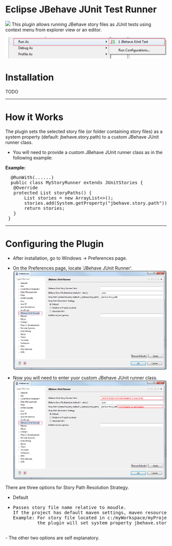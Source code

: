 # Eclipse JBehave JUnit Test Runner  # 
![](https://travis-ci.org/obeimnet/tech.idehub.eclipse.jbehave.svg)
This plugin allows running JBehave story files as JUnit tests using context menu from explorer view or an editor.

![](https://github.com/obeimnet/tech.idehub.eclipse.jbehave/blob/master/docs/images/run-from-context.png)
# Installation #

TODO

----------
# How it Works #

The plugin sets the selected story file (or folder containing story files) as a system property (default: jbehave.story.path) to a custom JBehave JUnit runner class.

- You will need to provide a custom JBehave JUnit runner class as in the following example:

**Example:** 
  <pre>
  @RunWith(......)
  public class MyStoryRunner extends JUnitStories {
   @Override
   protected List<String> storyPaths() {
	   List<String> stories = new ArrayList<>();
       stories.add(System.getProperty("jbehave.story.path"));
       return stories;
   }
 } </pre>

----------
# Configuring the Plugin #

- After installation, go to Windows -> Preferences page.

- On the Preferences page, locate 'JBehave JUnit Runner'.
![](https://github.com/obeimnet/tech.idehub.eclipse.jbehave/blob/master/docs/images/jbehave-junit-run-debug-configuration.png)
- Now you will need to enter yuor custom JBehave JUnit runner class.
![](https://github.com/obeimnet/tech.idehub.eclipse.jbehave/blob/master/docs/images/jbehave-junit-run-debug-configuration-2.png)

There are three options for Story Path Resolution Strategy.

- Default
- <pre>
  Passes story file name relative to moudle. 
  If the project has default maven settings, maven resource folders will be ignored.
  Example: For story file located in c:/myWorkspace/myProject1/src/test/resources/myStories/group1/blah.story,
           the plugin will set system property jbehave.story.path to "myStories/group1/blah.story" 
           
</pre>
- The other two options are self explanatory.

